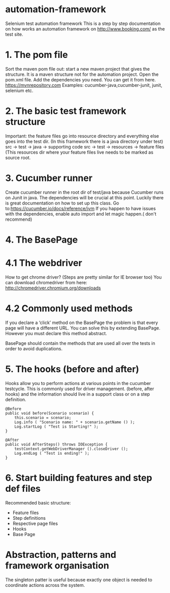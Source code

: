 # automation-framework
Selenium test automation framework
This is a step by step documentation on how works an automation framework on http://www.booking.com/ as the test site. 



# 1. The pom file
Sort the maven pom file out: start a new maven project that gives the structure.
It is a maven structure not for the automation project. Open the pom.xml file.
Add the dependencies you need. You can get it from here.  https://mvnrepository.com
Examples: cucumber-java,cucumber-junit, junit, selenium etc.


# 2. The basic test framework structure
Important: the feature files go into resource directory and everything else goes into the test dir.
(In this framework there is a java directory under test)
src -> test -> java ->  supporting code
src -> test -> resources -> feature files
(This resources dir where your feature files live needs to be marked as source root.

# 3. Cucumber runner
 Create cucumber runner in the root dir of test/java because Cucumber runs on Junit in java.
The dependencies will be crucial at this point. Luckily there is great documentation on how to set up this class.
Go to:https://cucumber.io/docs/reference/jvm
If you happen to have issues with the dependencies, enable auto import and let magic happen.( don't recommend)


# 4. The BasePage
# 4.1 The webdriver
How to get chrome driver? (Steps are pretty similar for IE browser too)
You can download chromedriver from here: http://chromedriver.chromium.org/downloads

# 4.2 Commonly used methods
If you declare a ‘click’ method on the BasePage the problem is that every page will have a different URL.
You can solve this by extending BasePage. However you must declare this method abstract.

BasePage should contain the methods that are used all over the tests in order to avoid duplications.

# 5. The hooks (before and after)
Hooks allow you to perform actions at various points in the cucumber testcycle.
This is commonly used for driver management. (before, after hooks)
and the information should live in a support class or on a step definition.

    @Before
    public void before(Scenario scenario) {
        this.scenario = scenario;
        Log.info ( "Scenario name: " + scenario.getName () );
        Log.startLog ( "Test is Starting!" );
    }

    @After
    public void AfterSteps() throws IOException {
        testContext.getWebDriverManager ().closeDriver ();
        Log.endLog ( "Test is ending!" );
    }


# 6. Start building features and step def files
Recommended basic structure:
- Feature files
- Step definitions
- Respective page files
- Hooks
- Base Page

#  Abstraction, patterns and framework organisation


The singleton patter is useful because exactly one object is needed to coordinate actions across the system.

  
